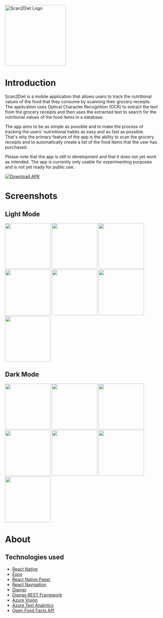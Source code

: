 <img src="https://scan2diet.com/static/img/logo.png" alt="Scan2Diet Logo" width="200"/>

# Introduction

Scan2Diet is a mobile application that allows users to track the nutritional values of the food that they consume by scanning their grocery receipts. The application uses Optical Character Recognition (OCR) to extract the text from the grocery receipts and then uses the extracted text to search for the nutritional values of the food items in a database.

The app aims to be as simple as possible and to make the process of tracking the users' nutriotional habits as easy and as fast as possible. That's why the primary feature of the app is the ability to scan the grocery receipts and to automatically create a list of the food items that the user has purchased.

Please note that the app is still in development and that it does not yet work as intended. The app is currently only usable for experimenting purposes and is not yet ready for public use.

[![Download APK](https://img.shields.io/badge/Download%20APK-v0.1.0-blue)](https://scan2diet.com/static/apk/scan2diet-v0.1.0.apk)

# Screenshots

## Light Mode
<p float="left">
    <img src="https://scan2diet.com/static/img/screenshot_light_1.png" width="150">
    <img src="https://scan2diet.com/static/img/screenshot_light_2.png" width="150">
    <img src="https://scan2diet.com/static/img/screenshot_light_3.png" width="150">
    <img src="https://scan2diet.com/static/img/screenshot_light_4.png" width="150">
    <img src="https://scan2diet.com/static/img/screenshot_light_5.png" width="150">
    <img src="https://scan2diet.com/static/img/screenshot_light_6.png" width="150">
    <img src="https://scan2diet.com/static/img/screenshot_light_7.png" width="150">
</p>

## Dark Mode
<p float="left">
    <img src="https://scan2diet.com/static/img/screenshot_dark_1.png" width="150">
    <img src="https://scan2diet.com/static/img/screenshot_dark_2.png" width="150">
    <img src="https://scan2diet.com/static/img/screenshot_dark_3.png" width="150">
    <img src="https://scan2diet.com/static/img/screenshot_dark_4.png" width="150">
    <img src="https://scan2diet.com/static/img/screenshot_dark_5.png" width="150">
    <img src="https://scan2diet.com/static/img/screenshot_dark_6.png" width="150">
    <img src="https://scan2diet.com/static/img/screenshot_dark_7.png" width="150">
</p>

# About

## Technologies used
- [React Native](https://reactnative.dev/)
- [Expo](https://expo.io/)
- [React Native Paper](https://callstack.github.io/react-native-paper/)
- [React Navigation](https://reactnavigation.org/)
- [Django](https://www.djangoproject.com/)
- [Django REST Framework](https://www.django-rest-framework.org/)
- [Azure Vision](https://azure.microsoft.com/en-us/services/cognitive-services/computer-vision/)
- [Azure Text Analytics](https://azure.microsoft.com/en-us/services/cognitive-services/text-analytics/)
- [Open Food Facts API](https://world.openfoodfacts.org/files/api-documentation.html)
